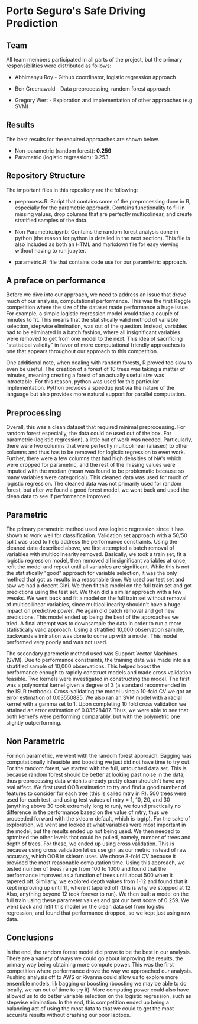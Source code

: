 # Porto Seguro's Safe Driving Prediction
## Team

All team members participated in all parts of the project, but the primary responsibilities were distributed as follows:

* Abhimanyu Roy - Github coordinator, logistic regression approach

* Ben Greenawald - Data preprocessing, random forest approach

* Gregory Wert - Exploration and implementation of other approaches (e.g SVM)

## Results

The best results for the required approaches are shown below.
 * Non-parametric (random forest): **0.259**
 * Parametric (logistic regression): 0.253

## Repository Structure

The important files in this repository are the following:

 * preprocess.R: Script that contains some of the preprocessing done in R, especially for the parametric approach. Contains functionality to fill in missing values, drop columns that are perfectly multicolinear, and create stratified samples of the data.
 
 * Non Parametric.ipynb: Contains the random forest analysis done in python (the reason for python is detailed in the next section). This file is also included as both an HTML and markdown file for easy viewing without having to run jupyter.
 
 * parametric.R: file that contains code use for our paramtetric approach.

## A preface on performance

Before we dive into our approach, we need to address an issue that drove much of our analysis, computational performance. This was the first Kaggle competition where the size of the dataset made performance a huge issue. For example, a simple logistic regression model would take a couple of minutes to fit. This means that the statistically valid method of variable selection, stepwise elimination, was out of the question. Instead, variables had to be eliminated in a batch fashion, where all insignificant variables were removed to get from one model to the next. This idea of sacrificing "statistical validity" in favor of more computational friendly approaches is one that appears throughout our approach to this competition.

One additional note, when dealing with random forests, R proved too slow to even be useful. The creation of a forest of 10 trees was taking a matter of minutes, meaning creating a forest of an actually useful size was intractable. For this reason, python was used for this particular implementation. Python provides a speedup just via the nature of the language but also provides more natural support for parallel computation.

## Preprocessing

Overall, this was a clean dataset that required minimal preprocessing. For random forest especially, the data could be used out of the box. For parametric (logistic regression), a little but of work was needed. Particularly, there were two columns that were perfectly multicolinear (aliased) to other columns and thus has to be removed for logistic regression to even work. 
Further, there were a few columns that had high densities of NA's which were dropped for parametric, and the rest of the missing values were imputed with the median (mean was found to be problematic because so many variables were categorical). This cleaned data was used for much of logistic regression. The cleaned data was not primarily used for random forest, but after we found a good forest model, we went back and used the clean data to see if performance improved.

## Parametric

The primary parametric method used was logistic regression since it has shown to work well for classification. Validation set approach with a 50/50 split was used to help address the performance constraints. Using the cleaned data described above, we first attempted a batch removal of variables with multicolinearity removed. Basically, we took a train set, fit a logistic regression model, then removed all insignificant variables at once, refit the model and repeat until all variables are significant. While this is not the statistically "good" approach for variable selection, it was the only method that got us results in a reasonable time. We used our test set and saw we had a decent Gini. We then fit this model on the full train set and got predictions using the test set. We then did a similar approach with a few tweaks. We went back and fit a model on the full train set without removal of multicollinear variables, since multicollinearity shouldn't have a huge impact on predictive power. We again did batch removal and got new predictions. This model ended up being the best of the approaches we tried. A final attempt was to downsample the data in order to run a more statistically valid approach. Using a stratified 10,000 observation sample, backwards elimination was done to come up with a model. This model performed very poorly and was not used.

The secondary paremetic method used was Support Vector Machines (SVM). Due to performance constraints, the training data was made into a a stratified sample of 10,000 observations. This helped boost the performance enough to rapidly construct models and made cross validation feasible. Two kernels were investigated in constructing the model. The first was a polynomial kernel given a degree of 3 (a standard recommended in the ISLR textbook). Cross-validating the model using a 10-fold CV we got an error estimation of 0.03550885.
We also ran an SVM model with a radial kernel with a gamma set to 1. Upon completing 10 fold cross validation we attained an error estimation of 0.03528487. Thus, we were able to see that both kernel's were performing comparably, but with the polymetric one slightly outperforming. 

## Non Parametric

For non parametric, we went with the random forest approach. Bagging was computationally infeasible and boosting we just did not have time to try out. For the random forest, we started with the full, untouched data set. This is because random forest should be better at looking past noise in the data, thus preprocessing data which is already pretty clean shouldn't have any real affect. We first used OOB estimation to try and find a good number of features to consider for each tree (this is called mtry in R). 500 trees were used for each test, and using test values of mtry = 1, 10, 20, and 30 (anything above 30 took extremely long to run), we found practically no difference in the performance based on the value of mtry, thus we proceeded forward with the sklearn default, which is log(p). For the sake of exploration, we went and looked at what variables were most important in the model, but the results ended up not being used.
We then needed to optmized the other levels that could be pulled, namely, number of trees and depth of trees. For these, we ended up using cross validation. This is because using cross validation let us use gini as our metric instead of raw accuracy, which OOB in sklearn uses. We chose 3-fold CV because it provided the most reasonable computation time. Using this approach, we tested number of trees range from 100 to 1000 and found that the performance improved as a function of trees until about 500 when it tapered off. Similarly, we explored depth values from 1-12 and found that it kept improving up until 11, where it tapered off (this is why we stopped at 12. Also, anything beyond 12 took forever to run). We then built a model on the full train using these parameter values and got our best score of 0.259. We went back and refit this model on the clean data set from logistic regression, and found that performance dropped, so we kept just using raw data.

## Conclusions

In the end, the random forest model did prove to be the best in our analysis. There are a variety of ways we could go about improving the results, the primary way being obtaining more compute power. This was the first competition where performance drove the way we approached our analysis. Pushing analysis off to AWS or Rivanna could allow us to explore more ensemble models, lik bagging or boosting (boosting we may be able to do locally, we ran out of time to try it). More computing power could also have allowed us to do better variable selection on the logistic regression, such as stepwise elimination. In the end, this competition ended up being a balancing act of using the most data to that we could to get the most accurate results without crashing our poor laptops.
